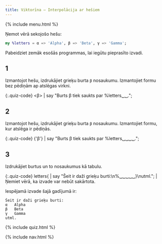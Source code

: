 ```yaml
---
title: Viktorīna — Interpolācija ar hešiem
---
```


{% include menu.html %}

Ņemot vērā sekojošo hešu:

```raku
my %letters = α => 'Alpha', β => 'Beta', γ => 'Gamma';
```

Pabeidziet zemāk esošās programmas, lai iegūtu pieprasīto izvadi.

## 1

Izmantojot hešu, izdrukājiet grieķu burta `β` nosaukumu. Izmantojiet formu bez pēdiņām ap atslēgas virkni.

{:.quiz-code}
&lt;β&gt; | say &quot;Burts β tiek saukts par %letters␣␣.&quot;;

## 2

Izmantojot hešu, izdrukājiet grieķu burta `β` nosaukumu. Izmantojiet formu, kur atslēga ir pēdiņās.

{:.quiz-code}
{&apos;β&apos;} | say &quot;Burts β tiek saukts par %letters␣␣␣␣.&quot;;


## 3

Izdrukājiet burtus un to nosaukumus kā tabulu.

{:.quiz-code}
letters{ | say &quot;Šeit ir daži grieķu burti:\n%␣␣␣␣␣}\nutml.&quot;; | Ņemiet vērā, ka izvade var nebūt sakārtota.

Iespējamā izvade šajā gadījumā ir:

    Šeit ir daži grieķu burti:
    α	Alpha
    β	Beta
    γ	Gamma
    utml.

{% include quiz.html %}

{% include nav.html %}